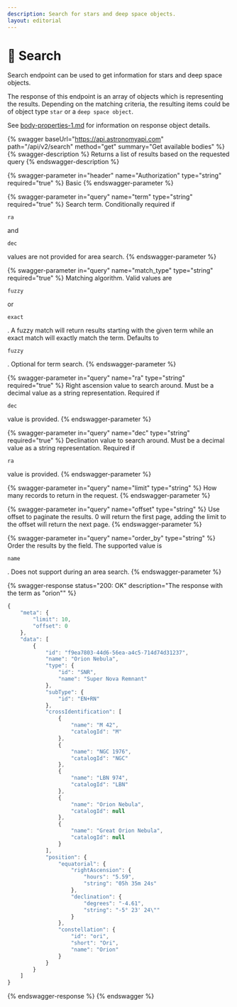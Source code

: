 ```yaml
---
description: Search for stars and deep space objects.
layout: editorial
---
```


# 🔎 Search

Search endpoint can be used to get information for stars and deep space objects.

The response of this endpoint is an array of objects which is representing the results. Depending on the matching criteria, the resulting items could be of object type `star` or a `deep space object`.

See [body-properties-1.md](../requests-and-response/body-properties-1.md "mention") for information on response object details.

{% swagger baseUrl="https://api.astronomyapi.com" path="/api/v2/search" method="get" summary="Get available bodies" %}
{% swagger-description %}
Returns a list of results based on the requested query
{% endswagger-description %}

{% swagger-parameter in="header" name="Authorization" type="string" required="true" %}
Basic <hash>
{% endswagger-parameter %}

{% swagger-parameter in="query" name="term" type="string" required="true" %}
Search term. Conditionally required if 

`ra`

 and 

`dec`

 values are not provided for area search.
{% endswagger-parameter %}

{% swagger-parameter in="query" name="match_type" type="string" required="true" %}
Matching algorithm. Valid values are 

`fuzzy`

 or 

`exact`

. A fuzzy match will return results starting with the given term while an exact match will exactly match the term. Defaults to 

`fuzzy`

. Optional for term search.
{% endswagger-parameter %}

{% swagger-parameter in="query" name="ra" type="string" required="true" %}
Right ascension value to search around. Must be a decimal value as a string representation. Required if 

`dec`

 value is provided.
{% endswagger-parameter %}

{% swagger-parameter in="query" name="dec" type="string" required="true" %}
Declination value to search around. Must be a decimal value as a string representation. Required if 

`ra`

 value is provided.
{% endswagger-parameter %}

{% swagger-parameter in="query" name="limit" type="string" %}
How many records to return in the request.
{% endswagger-parameter %}

{% swagger-parameter in="query" name="offset" type="string" %}
Use offset to paginate the results. 0 will return the first page, adding the limit to the offset will return the next page.
{% endswagger-parameter %}

{% swagger-parameter in="query" name="order_by" type="string" %}
Order the results by the field. The supported value is 

`name`

. Does not support during an area search.
{% endswagger-parameter %}

{% swagger-response status="200: OK" description="The response with the term as "orion"" %}
```javascript
{
    "meta": {
        "limit": 10,
        "offset": 0
    },
    "data": [
        {
            "id": "f9ea7803-44d6-56ea-a4c5-714d74d31237",
            "name": "Orion Nebula",
            "type": {
                "id": "SNR",
                "name": "Super Nova Remnant"
            },
            "subType": {
                "id": "EN+RN"
            },
            "crossIdentification": [
                {
                    "name": "M 42",
                    "catalogId": "M"
                },
                {
                    "name": "NGC 1976",
                    "catalogId": "NGC"
                },
                {
                    "name": "LBN 974",
                    "catalogId": "LBN"
                },
                {
                    "name": "Orion Nebula",
                    "catalogId": null
                },
                {
                    "name": "Great Orion Nebula",
                    "catalogId": null
                }
            ],
            "position": {
                "equatorial": {
                    "rightAscension": {
                        "hours": "5.59",
                        "string": "05h 35m 24s"
                    },
                    "declination": {
                        "degrees": "-4.61",
                        "string": "-5° 23' 24\""
                    }
                },
                "constellation": {
                    "id": "ori",
                    "short": "Ori",
                    "name": "Orion"
                }
            }
        }
    ]
}
```
{% endswagger-response %}
{% endswagger %}
